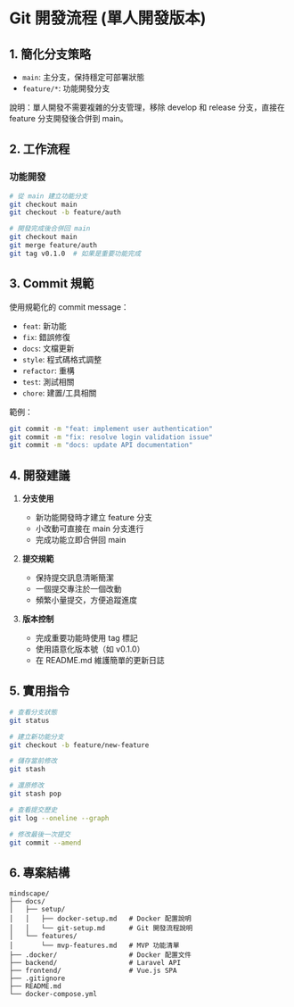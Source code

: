 # Git 開發流程 (單人開發版本)

## 1. 簡化分支策略
- `main`: 主分支，保持穩定可部署狀態
- `feature/*`: 功能開發分支

說明：單人開發不需要複雜的分支管理，移除 develop 和 release 分支，直接在 feature 分支開發後合併到 main。

## 2. 工作流程

### 功能開發
```bash
# 從 main 建立功能分支
git checkout main
git checkout -b feature/auth

# 開發完成後合併回 main
git checkout main
git merge feature/auth
git tag v0.1.0  # 如果是重要功能完成
```

## 3. Commit 規範
使用規範化的 commit message：

- `feat`: 新功能
- `fix`: 錯誤修復
- `docs`: 文檔更新
- `style`: 程式碼格式調整
- `refactor`: 重構
- `test`: 測試相關
- `chore`: 建置/工具相關

範例：
```bash
git commit -m "feat: implement user authentication"
git commit -m "fix: resolve login validation issue"
git commit -m "docs: update API documentation"
```

## 4. 開發建議

1. **分支使用**
   - 新功能開發時才建立 feature 分支
   - 小改動可直接在 main 分支進行
   - 完成功能立即合併回 main

2. **提交規範**
   - 保持提交訊息清晰簡潔
   - 一個提交專注於一個改動
   - 頻繁小量提交，方便追蹤進度

3. **版本控制**
   - 完成重要功能時使用 tag 標記
   - 使用語意化版本號（如 v0.1.0）
   - 在 README.md 維護簡單的更新日誌

## 5. 實用指令
```bash
# 查看分支狀態
git status

# 建立新功能分支
git checkout -b feature/new-feature

# 儲存當前修改
git stash

# 還原修改
git stash pop

# 查看提交歷史
git log --oneline --graph

# 修改最後一次提交
git commit --amend
```

## 6. 專案結構
```
mindscape/
├── docs/
│   ├── setup/
│   │   ├── docker-setup.md   # Docker 配置說明
│   │   └── git-setup.md      # Git 開發流程說明
│   └── features/
│       └── mvp-features.md   # MVP 功能清單
├── .docker/                  # Docker 配置文件
├── backend/                  # Laravel API
├── frontend/                 # Vue.js SPA
├── .gitignore
├── README.md
└── docker-compose.yml
``` 